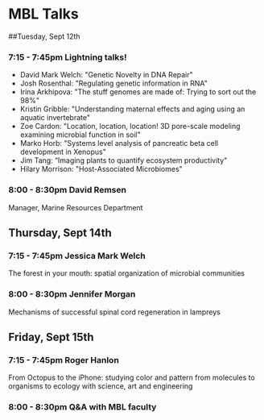 # MBL Talks

##Tuesday, Sept 12th

### 7:15 - 7:45pm Lightning talks!

- David Mark Welch: "Genetic Novelty in DNA Repair"
- Josh Rosenthal: "Regulating genetic information in RNA"
- Irina Arkhipova: "The stuff genomes are made of: Trying to sort out the 98%"
- Kristin Gribble: "Understanding maternal effects and aging using an aquatic invertebrate"
- Zoe Cardon: "Location, location, location! 3D pore-scale modeling examining microbial function in soil"
- Marko Horb: "Systems level analysis of pancreatic beta cell development in Xenopus"
- Jim Tang: “Imaging plants to quantify ecosystem productivity"
- Hilary Morrison: "Host-Associated Microbiomes"

### 8:00 - 8:30pm David Remsen

Manager, Marine Resources Department

## Thursday, Sept 14th
### 7:15 - 7:45pm Jessica Mark Welch 
The forest in your mouth: spatial organization of microbial communities

### 8:00 - 8:30pm Jennifer Morgan

Mechanisms of successful spinal cord regeneration in lampreys

## Friday, Sept 15th
### 7:15 - 7:45pm Roger Hanlon
From Octopus to the iPhone: studying color and pattern from molecules to organisms to ecology with science, art and engineering

### 8:00 - 8:30pm Q&A with MBL faculty


